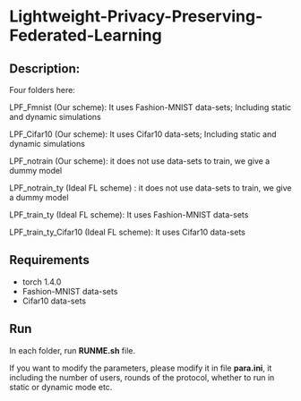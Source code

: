 # Lightweight-Privacy-Preserving-Federated-Learning
## Description:

Four folders here:

   LPF_Fmnist (Our scheme): It uses Fashion-MNIST data-sets; Including static and dynamic simulations

   LPF_Cifar10 (Our scheme): It uses Cifar10 data-sets; Including static and dynamic simulations

   LPF_notrain (Our scheme): it does not use data-sets to train, we give a dummy model

   LPF_notrain_ty (Ideal FL scheme) : it does not use data-sets to train, we give a dummy model

   LPF_train_ty (Ideal FL scheme): It uses Fashion-MNIST data-sets

   LPF_train_ty_Cifar10 (Ideal FL scheme): It uses Cifar10 data-sets

## Requirements

- torch 1.4.0
- Fashion-MNIST data-sets
- Cifar10 data-sets

## Run

  In each folder, run **RUNME.sh** file.

  If you want to modify the parameters, please modify it in file **para.ini**, it including the number of users, rounds of the protocol, whether to run in static or dynamic mode etc.
